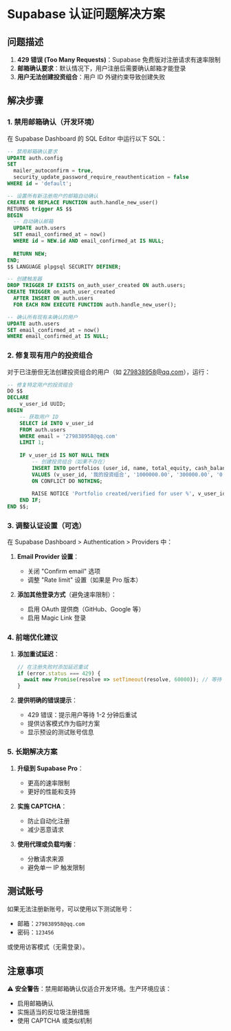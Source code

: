 # Supabase 认证问题解决方案

## 问题描述

1. **429 错误 (Too Many Requests)**：Supabase 免费版对注册请求有速率限制
2. **邮箱确认要求**：默认情况下，用户注册后需要确认邮箱才能登录
3. **用户无法创建投资组合**：用户 ID 外键约束导致创建失败

## 解决步骤

### 1. 禁用邮箱确认（开发环境）

在 Supabase Dashboard 的 SQL Editor 中运行以下 SQL：

```sql
-- 禁用邮箱确认要求
UPDATE auth.config 
SET 
  mailer_autoconfirm = true,
  security_update_password_require_reauthentication = false
WHERE id = 'default';

-- 设置所有新注册用户的邮箱自动确认
CREATE OR REPLACE FUNCTION auth.handle_new_user() 
RETURNS trigger AS $$
BEGIN
  -- 自动确认邮箱
  UPDATE auth.users 
  SET email_confirmed_at = now()
  WHERE id = NEW.id AND email_confirmed_at IS NULL;
  
  RETURN NEW;
END;
$$ LANGUAGE plpgsql SECURITY DEFINER;

-- 创建触发器
DROP TRIGGER IF EXISTS on_auth_user_created ON auth.users;
CREATE TRIGGER on_auth_user_created
  AFTER INSERT ON auth.users
  FOR EACH ROW EXECUTE FUNCTION auth.handle_new_user();

-- 确认所有现有未确认的用户
UPDATE auth.users 
SET email_confirmed_at = now()
WHERE email_confirmed_at IS NULL;
```

### 2. 修复现有用户的投资组合

对于已注册但无法创建投资组合的用户（如 279838958@qq.com），运行：

```sql
-- 修复特定用户的投资组合
DO $$
DECLARE
    v_user_id UUID;
BEGIN
    -- 获取用户 ID
    SELECT id INTO v_user_id
    FROM auth.users
    WHERE email = '279838958@qq.com'
    LIMIT 1;
    
    IF v_user_id IS NOT NULL THEN
        -- 创建投资组合（如果不存在）
        INSERT INTO portfolios (user_id, name, total_equity, cash_balance, margin_used)
        VALUES (v_user_id, '我的投资组合', '1000000.00', '300000.00', '0.00')
        ON CONFLICT DO NOTHING;
        
        RAISE NOTICE 'Portfolio created/verified for user %', v_user_id;
    END IF;
END $$;
```

### 3. 调整认证设置（可选）

在 Supabase Dashboard > Authentication > Providers 中：

1. **Email Provider 设置**：
   - 关闭 "Confirm email" 选项
   - 调整 "Rate limit" 设置（如果是 Pro 版本）

2. **添加其他登录方式**（避免速率限制）：
   - 启用 OAuth 提供商（GitHub、Google 等）
   - 启用 Magic Link 登录

### 4. 前端优化建议

1. **添加重试延迟**：
   ```typescript
   // 在注册失败时添加延迟重试
   if (error.status === 429) {
     await new Promise(resolve => setTimeout(resolve, 60000)); // 等待 1 分钟
   }
   ```

2. **提供明确的错误提示**：
   - 429 错误：提示用户等待 1-2 分钟后重试
   - 提供访客模式作为临时方案
   - 显示预设的测试账号信息

### 5. 长期解决方案

1. **升级到 Supabase Pro**：
   - 更高的速率限制
   - 更好的性能和支持

2. **实施 CAPTCHA**：
   - 防止自动化注册
   - 减少恶意请求

3. **使用代理或负载均衡**：
   - 分散请求来源
   - 避免单一 IP 触发限制

## 测试账号

如果无法注册新账号，可以使用以下测试账号：

- 邮箱：`279838958@qq.com`
- 密码：`123456`

或使用访客模式（无需登录）。

## 注意事项

⚠️ **安全警告**：禁用邮箱确认仅适合开发环境。生产环境应该：
- 启用邮箱确认
- 实施适当的反垃圾注册措施
- 使用 CAPTCHA 或类似机制